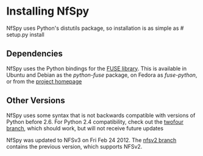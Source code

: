 Installing NfSpy
================

NfSpy uses Python's distutils package, so installation is as simple as
    # setup.py install

Dependencies
------------

NfSpy uses the Python bindings for the
[FUSE library](http://fuse.sourceforge.net/). This is available in Ubuntu and
Debian as the _python-fuse_ package, on Fedora as _fuse-python_, or from the
[project homepage](http://sourceforge.net/apps/mediawiki/fuse/index.php?title=FusePython)

Other Versions
--------------

NfSpy uses some syntax that is not backwards compatible with versions of
Python before 2.6. For Python 2.4 compatibility, check out the [twofour
branch](https://github.com/bonsaiviking/NfSpy/tree/twofour), which should
work, but will not receive future updates

NfSpy was updated to NFSv3 on Fri Feb 24 2012. The [nfsv2
branch](https://github.com/bonsaiviking/NfSpy/tree/nfsv2) contains the
previous version, which supports NFSv2.
